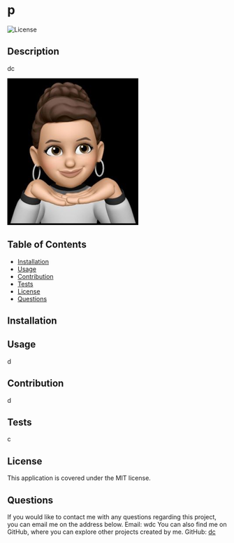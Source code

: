 # p
  ![License](https://img.shields.io/badge/License-MIT-blue.svg)

  ## Description
  dc
  
  ![Image](/images/under_chin.jpg)

  ## Table of Contents
  - [Installation](#installation)
  - [Usage](#usage)
  - [Contribution](#contribution)
  - [Tests](#tests)
  - [License](#license)
  - [Questions](#questions)

  ## Installation
  
  ## Usage
  d
  ## Contribution
  d
  ## Tests
  c
  ## License
  This application is covered under the MIT license.
  ## Questions
  If you would like to contact me with any questions regarding this project, you can email me on the address below. 
  Email: wdc
  You can also find me on GitHub, where you can explore other projects created by me.
  GitHub: [dc]()

